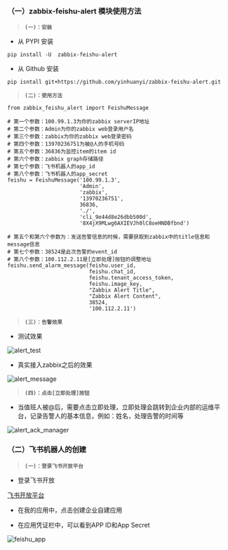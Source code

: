 ###  （一）zabbix-feishu-alert 模块使用方法

> **`(一)：安装`**

- 从 PYPI 安装

```
pip install -U  zabbix-feishu-alert
```

- 从 Github 安装

```
pip isntall git+https://github.com/yinhuanyi/zabbix-feishu-alert.git
```

> **`(二)：使用方法`**

```
from zabbix_feishu_alert import FeishuMessage

# 第一个参数：100.99.1.3为你的zabbix serverIP地址
# 第二个参数：Admin为你的zabbix web登录用户名
# 第三个参数：zabbix为你的zabbix web登录密码
# 第四个参数：13970236751为被@人的手机号码
# 第五个参数：36836为监控item的item id
# 第六个参数：zabbix graph存储路径
# 第七个参数：飞书机器人的app_id
# 第八个参数：飞书机器人的app_secret
feishu = FeishuMessage('100.99.1.3',
                       'Admin',
                       'zabbix',
                       '13970236751',
                       36836,
                       './',
                       'cli_9e44d8e26dbb500d',
                       '8X4jX9MLwg6AXIEVJh0lC8oeHNDBfbnd')

# 第五个和第六个参数为：发送告警信息的时候，需要获取到zabbix中的title信息和message信息
# 第七个参数：38524是此次告警的event_id
# 第八个参数：100.112.2.11是[立即处理]按钮的调整地址
feishu.send_alarm_message(feishu.user_id,
                          feishu.chat_id,
                          feishu.tenant_access_token,
                          feishu.image_key,
                          "Zabbix Alert Title",
                          "Zabbix Alert Content",
                          38524,
                          '100.112.2.11')
```

> **`(三)：告警效果`**

- 测试效果

![alert_test](./alert_test.png)

- 真实接入zabbix之后的效果

![alert_message](./alert_message.png)


> **`(四)：点击[立即处理]按钮`**

- 当值班人被@后，需要点击立即处理，立即处理会跳转到企业内部的运维平台，记录告警人的基本信息，例如：姓名，处理告警的时间等

![alert_ack_manager](./alert_ack_manager.png)


###  （二）飞书机器人的创建

> **`(一)：登录飞书开放平台`**

- 登录飞书开放

[飞书开放平台](https://open.feishu.cn/)

- 在我的应用中，点击创建企业自建应用

- 在应用凭证栏中，可以看到APP ID和App Secret

![feishu_app](./feishu_app.png)